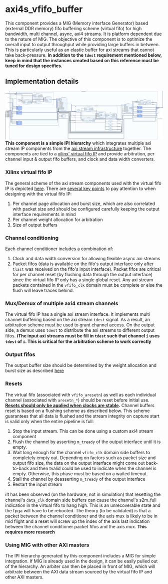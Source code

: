 # axi4s_vfifo_buffer
This component provides a MIG (Memory interface Generator) based (external DDR memory) fifo buffering scheme (virtual fifo) for high bandwidth, multi channel, async, axi4 streams. It is platform dependent due to the nature of MIG. The objective of this component is to optimize the overall input to output throughput while providing large buffers in between. This is particularly useful as an elastic buffer for axi streams that cannot take back-pressure. **In addition to the `tdest` requirement mentioned below, keep in mind that the instances created based on this reference must be tuned for design specifics.**

## Implementation details
![Block diagram](./axi4s_vfifo_buffer.png)
**This component is a simple IPI hierarchy** which integrates multiple axi stream IP components from the [axi stream infrastructure](../../../docs/xilinx/axi4_stream/pg085-axi4stream-infrastructure.pdf) together. The components are tied to a [xilinx' virtual fifo IP](../../../docs/xilinx/axi_vfifo_controller/pg038_axi_vfifo_ctrl.pdf) and provide arbitration, per channel input & output fifo buffers, and clock and data width converters.

### Xilinx virtual fifo IP
The general scheme of the axi stream components used with the virtual fifo IP is depicted [here](../../../../../docs/xilinx/axi_vfifo_controller/pg038_axi_vfifo_ctrl.pdf#page=8). There are [several key points](../../../docs/xilinx/axi_vfifo_controller/pg038_axi_vfifo_ctrl.pdf#page=29) to pay attention to when designing with the virtual fifo IP:
1. Per channel page allocation and burst size, which are also correlated with packet size and should be configured carefully keeping the output interface requirements in mind
2. Per channel weight allocation for arbitration
3. Size of output buffers

### Channel conditioning
Each channel conditioner includes a combination of:
1. Clock and data width conversion for allowing flexible async axi streams
2. Packet fifos (data is available on the fifo's output interface only after `tlast` was received on the fifo's input interface). Packet fifos are critical for per channel reset (by flushing data through the output interface) since the virtual fifo IP only has a single global reset. Any axi stream packets contained in the `vfifo_clk` domain must be complete or else the flush will leave traces behind.

### Mux/Demux of multiple axi4 stream channels
The virtual fifo IP has a single axi stream interface. It implements multi channel buffering based on the axi stream `tdest` signal. As a result, an arbitration scheme must be used to grant channel access. On the output side, a demux uses `tdest` to distribute the axi streams to different output fifos. 
**:information_source:The input axi streams must be fill in `tdest` such that channel `i` uses `tdest` of `i`. This is critical for the arbitration scheme to work correctly**

### Output fifos
The output buffer size should be determined by the weight allocation and burst size as described [here](#xilinx-virtual-fifo-ip)

### Resets
The virtual fifo (associated with `vfifo_aresetn`) as well as each individual channel (associated with `aresetn_*`) should be reset before initial use. **[Resets should only be applied when clocks are stable](https://support.xilinx.com/s/question/0D52E00006hpgGfSAI/builtin-fifo-reset?language=en_US).** Channel buffers reset is based on a flushing scheme as described below. This scheme guarantees that all data is flushed and the stream integrity on capture start is valid only when the entire pipeline is full:
1. Stop the input stream. This can be done using a custom axi4 stream component
2. Flush the channel by asserting `m_tready` of the output interface until it is empty.
3. Wait long enough for the channel `vfifo_clk` domain side buffers to completely empty out. Depending on factors such as packet size and output fifo size, the data on the output interface might come out back-to-back and then tvalid could be used to indicate when the channel is empty. Otherwise, this phase must be based on a waited timeout.
4. Stall the channel by deasserting `m_tready` of the output interface
5. Restart the input stream

:information_source:It has been observed (on the hardware, not in simulation) that resetting the channel's `data_clk` domain side buffers can cause the channel's s2m_full indication in the virtual fifo to hang high. This is an unrecoverable state and the fpga will have to be rebooted. The theory (to be validated) is that a packet between the channel conditioner and the axis mux is likely to be in mid flight and a reset will screw up the index of the axis last indication between the channel conditioner packet fifos and the axis mux. **This requires more research**

### Using MIG with other AXI masters
The IPI hierarchy generated by this component includes a MIG for simple integration. If MIG is already used in the design, it can be easily pulled out of the hierarchy. An arbiter can then be placed in front of MIG, which will arbitrate between the AXI data stream sourced by the virtual fifo IP and other AXI masters.
